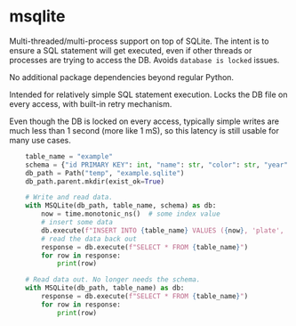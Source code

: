 # msqlite

Multi-threaded/multi-process support on top of SQLite. The intent is to ensure a SQL statement
will get executed, even if other threads or processes are trying to access the DB. Avoids 
`database is locked` issues. 

No additional package dependencies beyond regular Python.

Intended for relatively simple SQL statement execution. Locks the DB file on every access, with 
built-in retry mechanism.

Even though the DB is locked on every access, typically simple writes are much less than 1 second
(more like 1 mS), so this latency is still usable for many use cases.

```python
    table_name = "example"
    schema = {"id PRIMARY KEY": int, "name": str, "color": str, "year": int}
    db_path = Path("temp", "example.sqlite")
    db_path.parent.mkdir(exist_ok=True)

    # Write and read data.
    with MSQLite(db_path, table_name, schema) as db:
        now = time.monotonic_ns()  # some index value
        # insert some data
        db.execute(f"INSERT INTO {table_name} VALUES ({now}, 'plate', 'red', 2020), ({now + 1}, 'chair', 'green', 2019)")
        # read the data back out
        response = db.execute(f"SELECT * FROM {table_name}")
        for row in response:
            print(row)

    # Read data out. No longer needs the schema.
    with MSQLite(db_path, table_name) as db:
        response = db.execute(f"SELECT * FROM {table_name}")
        for row in response:
            print(row)
```
